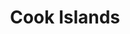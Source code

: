 ---
layout: content
data: health
title: Cook Islands
isHome: true
link: https://figure.nz/search/?query=pacific%20cook%20islands&ref=pfnz
---